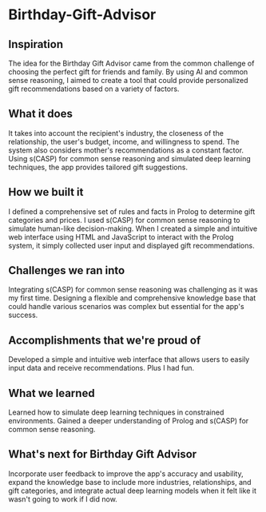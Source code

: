 # Birthday-Gift-Advisor

## Inspiration
The idea for the Birthday Gift Advisor came from the common challenge of choosing the perfect gift for friends and family. By using AI and common sense reasoning, I aimed to create a tool that could provide personalized gift recommendations based on a variety of factors.

## What it does
It takes into account the recipient's industry, the closeness of the relationship, the user's budget, income, and willingness to spend. The system also considers mother's recommendations as a constant factor. Using s(CASP) for common sense reasoning and simulated deep learning techniques, the app provides tailored gift suggestions.

## How we built it
I defined a comprehensive set of rules and facts in Prolog to determine gift categories and prices. I used s(CASP) for common sense reasoning to simulate human-like decision-making. When I created a simple and intuitive web interface using HTML and JavaScript to interact with the Prolog system, it simply collected user input and displayed gift recommendations.

## Challenges we ran into
Integrating s(CASP) for common sense reasoning was challenging as it was my first time. Designing a flexible and comprehensive knowledge base that could handle various scenarios was complex but essential for the app's success.

## Accomplishments that we're proud of
Developed a simple and intuitive web interface that allows users to easily input data and receive recommendations. Plus I had fun.

## What we learned
Learned how to simulate deep learning techniques in constrained environments. Gained a deeper understanding of Prolog and s(CASP) for common sense reasoning.

## What's next for Birthday Gift Advisor
Incorporate user feedback to improve the app's accuracy and usability, expand the knowledge base to include more industries, relationships, and gift categories, and integrate actual deep learning models when it felt like it wasn't going to work if I did now.
